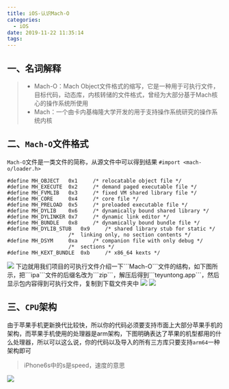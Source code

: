 ```yaml
---
title: iOS-认识Mach-O
categories:
  - iOS
date: 2019-11-22 11:35:14
tags:
---
```


## 一、名词解释
> - Mach-O：Mach Object文件格式的缩写，它是一种用于可执行文件，目标代码，动态库，内核转储的文件格式，曾经为大部分基于Mach核心的操作系统所使用
> - Mach：一个由卡内基梅隆大学开发的用于支持操作系统研究的操作系统内核

## 二、```Mach-O```文件格式
```Mach-O```文件是一类文件的简称，从源文件中可以得到结果
```#import <mach-o/loader.h>```

```
#define	MH_OBJECT	0x1		/* relocatable object file */
#define	MH_EXECUTE	0x2		/* demand paged executable file */
#define	MH_FVMLIB	0x3		/* fixed VM shared library file */
#define	MH_CORE		0x4		/* core file */
#define	MH_PRELOAD	0x5		/* preloaded executable file */
#define	MH_DYLIB	0x6		/* dynamically bound shared library */
#define	MH_DYLINKER	0x7		/* dynamic link editor */
#define	MH_BUNDLE	0x8		/* dynamically bound bundle file */
#define	MH_DYLIB_STUB	0x9		/* shared library stub for static */
					/*  linking only, no section contents */
#define	MH_DSYM		0xa		/* companion file with only debug */
					/*  sections */
#define	MH_KEXT_BUNDLE	0xb		/* x86_64 kexts */
```
<img src="./iOS-认识Mach-O/Mach-O.png">
下边就用我们项目的可执行文件介绍一下```Mach-O```文件的结构，如下图所示，把```ipa```文件的后缀名改为```zip```，解压后得到```teyuntong.app```，然后显示包内容得到可执行文件，复制到下载文件夹中
<img src="./iOS-认识Mach-O/WX20191122-161029.png">
<img src="./iOS-认识Mach-O/WX20191122-161316.png">






## 三、```CPU```架构
由于苹果手机更新换代比较快，所以你的代码必须要支持市面上大部分苹果手机的架构，而苹果手机使用的处理器是arm架构，下图明确表达了苹果的机型都用的什么处理器，所以可以这么说，你的代码以及导入的所有三方库只要支持```arm64```一种架构即可
> iPhone6s中的s是speed，速度的意思

<img src="./iOS-认识Mach-O/iPhone CPU架构.png">


